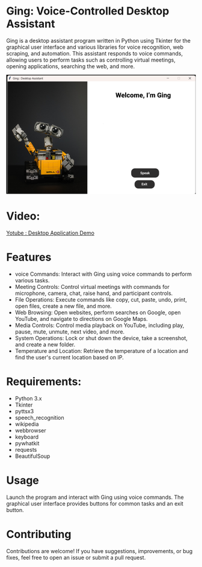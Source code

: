 
# Ging: Voice-Controlled Desktop Assistant
Ging is a desktop assistant program written in Python using Tkinter for the graphical user interface and various libraries for voice recognition, web scraping, and automation. This assistant responds to voice commands, allowing users to perform tasks such as controlling virtual meetings, opening applications, searching the web, and more.

![Alt text](https://github.com/ParasBhawsar/Desktop_assistant_application/blob/main/gui.png)

# Video:
[Yotube : Desktop Application Demo](https://www.youtube.com/watch?v=G3SEwhey1qw)

# Features
- voice Commands: Interact with Ging using voice commands to perform various tasks.
- Meeting Controls: Control virtual meetings with commands for microphone, camera, chat, raise hand, and participant controls.
- File Operations: Execute commands like copy, cut, paste, undo, print, open files, create a new file, and more.
- Web Browsing: Open websites, perform searches on Google, open YouTube, and navigate to directions on Google Maps.
- Media Controls: Control media playback on YouTube, including play, pause, mute, unmute, next video, and more.
- System Operations: Lock or shut down the device, take a screenshot, and create a new folder.
- Temperature and Location: Retrieve the temperature of a location and find the user's current location based on IP.

# Requirements:
- Python 3.x
- Tkinter
- pyttsx3
- speech_recognition
- wikipedia
- webbrowser
- keyboard
- pywhatkit
- requests
- BeautifulSoup


# Usage
Launch the program and interact with Ging using voice commands.
The graphical user interface provides buttons for common tasks and an exit button.

# Contributing
Contributions are welcome! If you have suggestions, improvements, or bug fixes, feel free to open an issue or submit a pull request.
